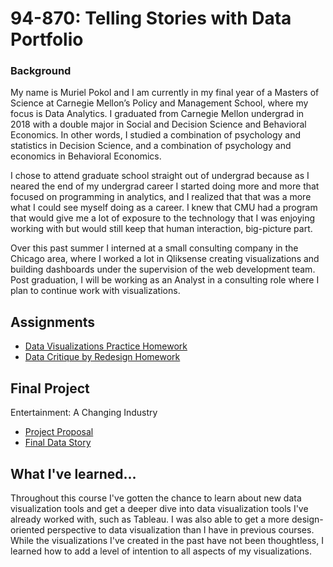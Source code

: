 # 94-870: Telling Stories with Data Portfolio

### Background
My name is Muriel Pokol and I am currently in my final year of a Masters of Science at Carnegie Mellon’s Policy and Management School, where my focus is Data Analytics.  I graduated from Carnegie Mellon undergrad in 2018 with a double major in Social and Decision Science and Behavioral Economics.  In other words, I studied a combination of psychology and statistics in Decision Science, and a combination of psychology and economics in Behavioral Economics.  

I chose to attend graduate school straight out of undergrad because as I neared the end of my undergrad career I started doing more and more that focused on programming in analytics, and I realized that that was a more what I could see myself doing as a career.  I knew that CMU had a program that would give me a lot of exposure to the technology that I was enjoying working with but would still keep that human interaction, big-picture part.  

Over this past summer I interned at a small consulting company in the Chicago area, where I worked a lot in Qliksense creating visualizations and building dashboards under the supervision of the web development team.  Post graduation, I will be working as an Analyst in a consulting role where I plan to continue work with visualizations.

## Assignments
+ [Data Visualizations Practice Homework](https://mpokol.github.io/Portfolio/dataviz2)
+ [Data Critique by Redesign Homework](https://mpokol.github.io/Portfolio/dataviz3)

## Final Project
Entertainment: A Changing Industry
+ [Project Proposal](https://mpokol.github.io/Portfolio/ProjectProposal)
+ [Final Data Story](https://carnegiemellon.shorthandstories.com/entertainment-industry/index.html)

## What I've learned...
Throughout this course I've gotten the chance to learn about new data visualization tools and get a deeper dive into data visualization tools I've already worked with, such as Tableau.  I was also able to get a more design-oriented perspective to data visualization than I have in previous courses.  While the visualizations I've created in the past have not been thoughtless, I learned how to add a level of intention to all aspects of my visualizations.

